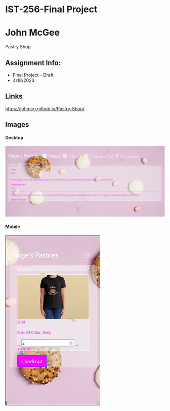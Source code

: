 # IST-256-Final Project

# John McGee
Pastry Shop

## Assignment Info:
* Final Project - Draft
* 4/18/2023

## Links
https://johmcg.github.io/Pastry-Shop/

## Images


#### Desktop
![desktop.png](img%2Fdesktop.png)

#### Mobile
![mobile.png](img%2Fmobile.png)
